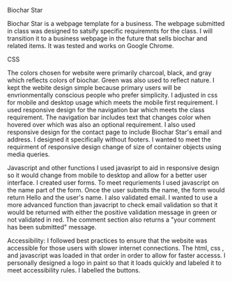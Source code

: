 Biochar Star

Biochar Star is a webpage template for a business.  The webpage submitted in class was designed to satsify specific requiremnts for the class.  I will  transition it to a business webpage in the future that sells biochar and related items. It was tested and works on Google Chrome.    

CSS 

The colors chosen for website were primarily charcoal, black, and gray which reflects colors of biochar.  Green was also used to reflect nature.  I kept the webite design simple because primary users will be envrionmentally conscious people who prefer simplicity. I adjusted in css for mobile and desktop usage which meets the mobile first requirement. I used responsive design for the navigation bar which meets the class requirement.  The navigation bar includes text that changes color when hovered over which was also an optional requirement. I also used responsive design for the contact page to include  Biochar Star's email and address. I designed it specifically without footers.  I wanted to meet the requirment of responsive design change of size of container objects using media queries.     


Javascript and other functions
  I used javasript to aid in responsive design so it would change from mobile to desktop and allow for a better user interface. I created user forms.  To meet requriements I used javascript on the name part of the form.  Once the user submits the name, the form would return Hello and the user's name.   I also validated email. I wanted to use a more advanced function than javacript to  check email validation so that it would be returned with either the positive validation message in green or not validated in red.  The comment section also returns a "your comment has been submitted" message. 

  

Accessibility:  I followed best practices to ensure that the website was accessible for those users with slower internet connections. The html, css , and javascript was loaded in that order in order to allow for faster accesss.   I  personally designed a logo in paint so that it loads quickly and labeled it to meet accessibility rules. I labelled the buttons.    

